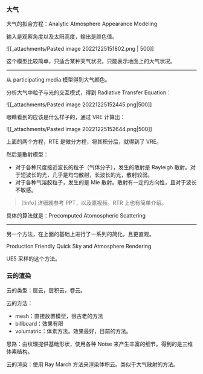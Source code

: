 
### 大气

大气的拟合方程：Analytic Atmosphere Appearance Modeling

输入是观察角度以及太阳高度，输出是颜色值。

![[_attachments/Pasted image 20221225151802.png | 500]]

这个模型比较简单，只适合某种天气状况，只能表示地面上的大气状况。

---

从 participating media 模型得到大气颜色。

分析大气中粒子与光的交互模式，得到 Radiative Transfer Equation：

![[_attachments/Pasted image 20221225152445.png|500]]

眼睛看到的应该是什么样子的，通过 VRE 计算出：

![[_attachments/Pasted image 20221225152644.png|500]]

上面的两个方程，RTE 是微分方程，将其积分后，就得到了 VRE。


然后是散射模型：

- 对于各种尺度接近波长的粒子（气体分子），发生的散射是 Rayleigh 散射。对于短波长的光，几乎是均匀散射，长波长的光，散射较弱。
- 对于各种气溶胶粒子，发生的是 Mie 散射。散射有一定的方向性，且对于波长不敏感。

> [!info] 详细就参考 PPT，以及原视频。RTR 上也有简单介绍。

具体的算法就是：Precomputed Atomospheric Scattering

---

另一个方法，在上面的基础上进行了一系列的简化，且更直观。

Production Friendly Quick Sky and Atmosphere Rendering

UE5 采样的这个方法。



### 云的渲染

云的类型：层云，层积云，卷云。

云的方法：

- mesh：直接放置模型，很古老的方法
- billboard：效果有限
- volumatric：体素方法。效果最好，目前的方法。

思路：由纹理提供基础形状，使用各种 Noise 来产生丰富的细节。得到的是三维体素结构。

云的渲染：使用 Ray March 方法来渲染体积云。类似于大气散射的方法。









